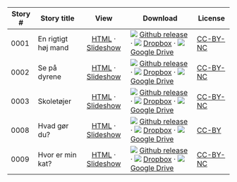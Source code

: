 Story #  | Story title | View | Download | License
-------- | -----------  |:-------:| ---------------- | -------
0001 | En rigtigt høj mand | [HTML](https://global-asp.github.io/stories/da/0001_en-riktigt-høj-mand.html) · <a href="https://global-asp.github.io/stories/da/0001_en-riktigt-høj-mand_slides.html" target="_blank">Slideshow</a> | ![](https://cloud.githubusercontent.com/assets/9295750/9483128/0e089e5e-4b51-11e5-98ca-6da5cef156a7.png) [Github release](https://github.com/global-asp/global-asp/releases/download/v1.1/da.zip) · ![](https://avatars0.githubusercontent.com/u/559357?v=3&s=24) [Dropbox](https://www.dropbox.com/s/dnnbyd8nlcjwhk9/da.zip) · ![](https://cloud.githubusercontent.com/assets/9295750/9473522/1d6fdde4-4b10-11e5-98f5-aa6c6b04a08e.png) [Google Drive](https://drive.google.com/file/d/0B59ZADK9Esbsb21WRk1rVE5GQ00/view?usp=sharing) | [CC-BY-NC](http://creativecommons.org/licenses/by-nc/3.0/)
0002 | Se på dyrene | [HTML](https://global-asp.github.io/stories/da/0002_se-på-dyrene.html) · <a href="https://global-asp.github.io/stories/da/0002_se-på-dyrene_slides.html" target="_blank">Slideshow</a> | ![](https://cloud.githubusercontent.com/assets/9295750/9483128/0e089e5e-4b51-11e5-98ca-6da5cef156a7.png) [Github release](https://github.com/global-asp/global-asp/releases/download/v1.1/da.zip) · ![](https://avatars0.githubusercontent.com/u/559357?v=3&s=24) [Dropbox](https://www.dropbox.com/s/dnnbyd8nlcjwhk9/da.zip) · ![](https://cloud.githubusercontent.com/assets/9295750/9473522/1d6fdde4-4b10-11e5-98f5-aa6c6b04a08e.png) [Google Drive](https://drive.google.com/file/d/0B59ZADK9Esbsb21WRk1rVE5GQ00/view?usp=sharing) | [CC-BY-NC](http://creativecommons.org/licenses/by-nc/3.0/)
0003 | Skoletøjer | [HTML](https://global-asp.github.io/stories/da/0003_skoletøjer.html) · <a href="https://global-asp.github.io/stories/da/0003_skoletøjer_slides.html" target="_blank">Slideshow</a> | ![](https://cloud.githubusercontent.com/assets/9295750/9483128/0e089e5e-4b51-11e5-98ca-6da5cef156a7.png) [Github release](https://github.com/global-asp/global-asp/releases/download/v1.1/da.zip) · ![](https://avatars0.githubusercontent.com/u/559357?v=3&s=24) [Dropbox](https://www.dropbox.com/s/dnnbyd8nlcjwhk9/da.zip) · ![](https://cloud.githubusercontent.com/assets/9295750/9473522/1d6fdde4-4b10-11e5-98f5-aa6c6b04a08e.png) [Google Drive](https://drive.google.com/file/d/0B59ZADK9Esbsb21WRk1rVE5GQ00/view?usp=sharing) | [CC-BY-NC](http://creativecommons.org/licenses/by-nc/3.0/)
0008 | Hvad gør du? | [HTML](https://global-asp.github.io/stories/da/0008_hvad-gør-du.html) · <a href="https://global-asp.github.io/stories/da/0008_hvad-gør-du_slides.html" target="_blank">Slideshow</a> | ![](https://cloud.githubusercontent.com/assets/9295750/9483128/0e089e5e-4b51-11e5-98ca-6da5cef156a7.png) [Github release](https://github.com/global-asp/global-asp/releases/download/v1.1/da.zip) · ![](https://avatars0.githubusercontent.com/u/559357?v=3&s=24) [Dropbox](https://www.dropbox.com/s/dnnbyd8nlcjwhk9/da.zip) · ![](https://cloud.githubusercontent.com/assets/9295750/9473522/1d6fdde4-4b10-11e5-98f5-aa6c6b04a08e.png) [Google Drive](https://drive.google.com/file/d/0B59ZADK9Esbsb21WRk1rVE5GQ00/view?usp=sharing) | [CC-BY](https://creativecommons.org/licenses/by/3.0/)
0009 | Hvor er min kat? | [HTML](https://global-asp.github.io/stories/da/0009_hvor-er-min-kat.html) · <a href="https://global-asp.github.io/stories/da/0009_hvor-er-min-kat_slides.html" target="_blank">Slideshow</a> | ![](https://cloud.githubusercontent.com/assets/9295750/9483128/0e089e5e-4b51-11e5-98ca-6da5cef156a7.png) [Github release](https://github.com/global-asp/global-asp/releases/download/v1.1/da.zip) · ![](https://avatars0.githubusercontent.com/u/559357?v=3&s=24) [Dropbox](https://www.dropbox.com/s/dnnbyd8nlcjwhk9/da.zip) · ![](https://cloud.githubusercontent.com/assets/9295750/9473522/1d6fdde4-4b10-11e5-98f5-aa6c6b04a08e.png) [Google Drive](https://drive.google.com/file/d/0B59ZADK9Esbsb21WRk1rVE5GQ00/view?usp=sharing) | [CC-BY-NC](http://creativecommons.org/licenses/by-nc/3.0/)
